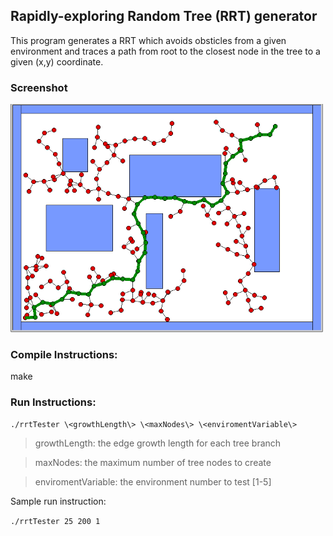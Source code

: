 ## Rapidly-exploring Random Tree (RRT) generator


This program generates a RRT which avoids obsticles from a given environment and traces a path from root to the closest node in the tree to a given (x,y) coordinate.

### Screenshot
<img src="https://github.com/men9xuan/COMP2401-A4/raw/main/screenshots.gif" width="500" >




### Compile Instructions:

make

### Run Instructions:

```./rrtTester \<growthLength\> \<maxNodes\> \<enviromentVariable\>```
  
  > growthLength:  the edge growth length for each tree branch
  
  > maxNodes: the maximum number of tree nodes to create
  
  > enviromentVariable: the environment number to test \[1-5\]

Sample run instruction:

```./rrtTester 25 200 1 ```
